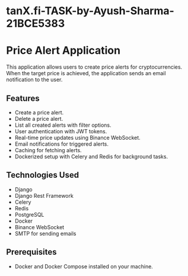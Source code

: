 # tanX.fi-TASK-by-Ayush-Sharma-21BCE5383

# Price Alert Application

This application allows users to create price alerts for cryptocurrencies. When the target price is achieved, the application sends an email notification to the user.

## Features

- Create a price alert.
- Delete a price alert.
- List all created alerts with filter options.
- User authentication with JWT tokens.
- Real-time price updates using Binance WebSocket.
- Email notifications for triggered alerts.
- Caching for fetching alerts.
- Dockerized setup with Celery and Redis for background tasks.

## Technologies Used

- Django
- Django Rest Framework
- Celery
- Redis
- PostgreSQL
- Docker
- Binance WebSocket
- SMTP for sending emails

## Prerequisites

- Docker and Docker Compose installed on your machine.
